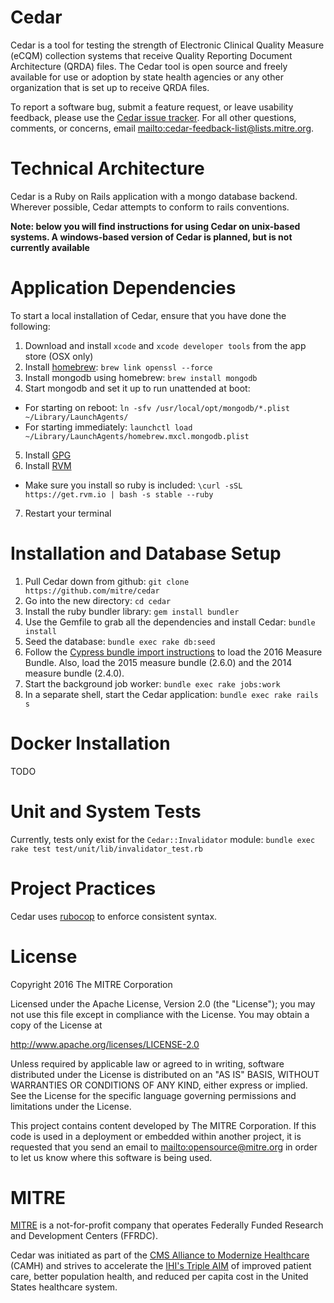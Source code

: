 Cedar
=====
Cedar is a tool for testing the strength of Electronic Clinical Quality Measure (eCQM) collection systems that receive Quality Reporting Document Architecture (QRDA) files. The Cedar tool is open source and freely available for use or adoption by state health agencies or any other organization that is set up to receive QRDA files.

To report a software bug, submit a feature request, or leave usability feedback, please use the [Cedar issue tracker](https://github.com/mitre/cedar/issues).  For all other questions, comments, or concerns, email <mailto:cedar-feedback-list@lists.mitre.org>.

Technical Architecture
======================
Cedar is a Ruby on Rails application with a mongo database backend.  Wherever possible, Cedar attempts to conform to rails conventions.

**Note: below you will find instructions for using Cedar on unix-based systems.  A windows-based version of Cedar is planned, but is not currently available**

Application Dependencies
========================
To start a local installation of Cedar, ensure that you have done the following:

1. Download and install `xcode` and `xcode developer tools` from the app store (OSX only)
2. Install [homebrew](http://brew.sh/): `brew link openssl --force`
3. Install mongodb using homebrew: `brew install mongodb`
4. Start mongodb and set it up to run unattended at boot:
  * For starting on reboot: `ln -sfv /usr/local/opt/mongodb/*.plist ~/Library/LaunchAgents/`
  * For starting immediately: `launchctl load ~/Library/LaunchAgents/homebrew.mxcl.mongodb.plist`
5. Install [GPG](https://gpgtools.org)
6. Install [RVM](https://rvm.io/)
  * Make sure you install so ruby is included: `\curl -sSL https://get.rvm.io | bash -s stable --ruby`
7. Restart your terminal

Installation and Database Setup
===============================
1. Pull Cedar down from github: `git clone https://github.com/mitre/cedar`
2. Go into the new directory: `cd cedar`
3. Install the ruby bundler library: `gem install bundler`
4. Use the Gemfile to grab all the dependencies and install Cedar: `bundle install`
5. Seed the database: `bundle exec rake db:seed`
6. Follow the [Cypress bundle import instructions](https://github.com/projectcypress/cypress/wiki/Cypress-3.0.0-Install-Instructions#7-import-the-measure-bundle) to load the 2016 Measure Bundle.  Also, load the 2015 measure bundle (2.6.0) and the 2014 measure bundle (2.4.0).
7. Start the background job worker: `bundle exec rake jobs:work`
8. In a separate shell, start the Cedar application: `bundle exec rake rails s`

Docker Installation
===================
TODO

Unit and System Tests
=====================
Currently, tests only exist for the `Cedar::Invalidator` module: `bundle exec rake test test/unit/lib/invalidator_test.rb`

Project Practices
=================
Cedar uses [rubocop](https://github.com/bbatsov/rubocop) to enforce consistent syntax.

License
=======
Copyright 2016 The MITRE Corporation

Licensed under the Apache License, Version 2.0 (the "License"); you may not use this file except in compliance with the License. You may obtain a copy of the License at

http://www.apache.org/licenses/LICENSE-2.0

Unless required by applicable law or agreed to in writing, software distributed under the License is distributed on an "AS IS" BASIS, WITHOUT WARRANTIES OR CONDITIONS OF ANY KIND, either express or implied. See the License for the specific language governing permissions and limitations under the License.

This project contains content developed by The MITRE Corporation. If this code is used in a deployment or embedded within another project, it is requested that you send an email to <mailto:opensource@mitre.org> in order to let us know where this software is being used.

MITRE
=====
[MITRE](https://www.mitre.org/) is a not-for-profit company that operates Federally Funded Research and Development Centers (FFRDC).

Cedar was initiated as part of the [CMS Alliance to Modernize Healthcare](https://www.mitre.org/centers/cms-alliances-to-modernize-healthcare/who-we-are) (CAMH) and strives to accelerate the [IHI's Triple AIM](http://www.ihi.org/Engage/Initiatives/TripleAim/Pages/default.aspx) of improved patient care, better population health, and reduced per capita cost in the United States healthcare system.
